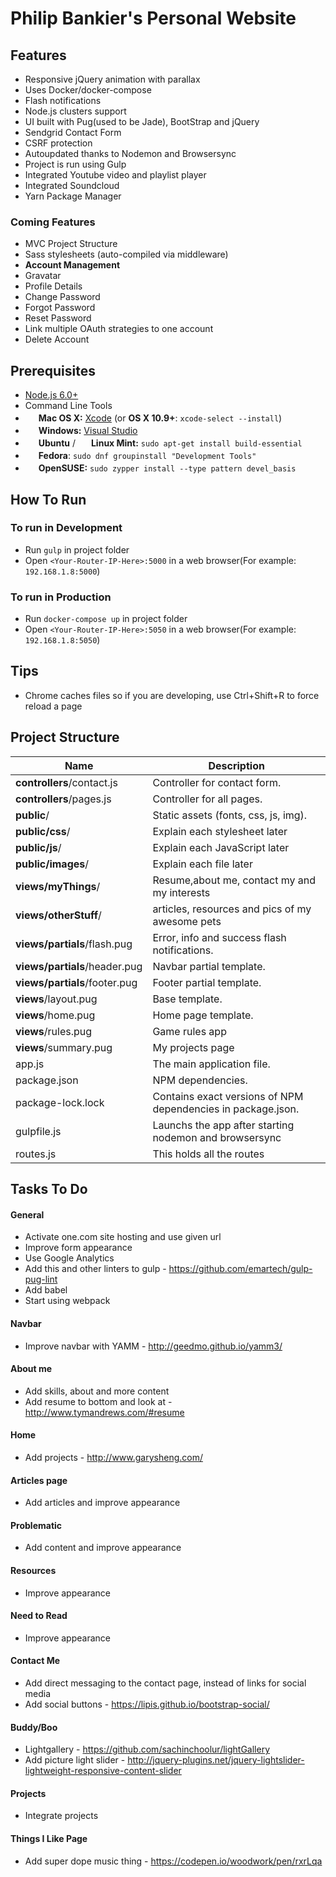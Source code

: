 # Philip Bankier's Personal Website

## Features
* Responsive jQuery animation with parallax
* Uses Docker/docker-compose 
* Flash notifications
* Node.js clusters support
* UI built with Pug(used to be Jade), BootStrap and jQuery
* Sendgrid Contact Form   
* CSRF protection
* Autoupdated thanks to Nodemon and Browsersync
* Project is run using Gulp 
* Integrated Youtube video and playlist player
* Integrated Soundcloud 
* Yarn Package Manager

### Coming Features
* MVC Project Structure
* Sass stylesheets (auto-compiled via middleware)
* **Account Management**
 * Gravatar
 * Profile Details
 * Change Password
 * Forgot Password
 * Reset Password
 * Link multiple OAuth strategies to one account
 * Delete Account

## Prerequisites

* [Node.js 6.0+](http://nodejs.org)
* Command Line Tools
 * <img src="http://deluge-torrent.org/images/apple-logo.gif" height="17">&nbsp;**Mac OS X:** [Xcode](https://itunes.apple.com/us/app/xcode/id497799835?mt=12) (or **OS X 10.9+**: `xcode-select --install`)
 * <img src="http://dc942d419843af05523b-ff74ae13537a01be6cfec5927837dcfe.r14.cf1.rackcdn.com/wp-content/uploads/windows-8-50x50.jpg" height="17">&nbsp;**Windows:** [Visual Studio](https://www.visualstudio.com/products/visual-studio-community-vs)
 * <img src="https://lh5.googleusercontent.com/-2YS1ceHWyys/AAAAAAAAAAI/AAAAAAAAAAc/0LCb_tsTvmU/s46-c-k/photo.jpg" height="17">&nbsp;**Ubuntu** / <img src="https://upload.wikimedia.org/wikipedia/commons/3/3f/Logo_Linux_Mint.png" height="17">&nbsp;**Linux Mint:** `sudo apt-get install build-essential`
 * <img src="http://i1-news.softpedia-static.com/images/extra/LINUX/small/slw218news1.png" height="17">&nbsp;**Fedora**: `sudo dnf groupinstall "Development Tools"`
 * <img src="https://en.opensuse.org/images/b/be/Logo-geeko_head.png" height="17">&nbsp;**OpenSUSE:** `sudo zypper install --type pattern devel_basis`


## How To Run
### To run in Development 
* Run `gulp` in project folder
* Open `<Your-Router-IP-Here>:5000` in a web browser(For example: `192.168.1.8:5000`)
### To run in Production 
* Run `docker-compose up` in project folder
* Open `<Your-Router-IP-Here>:5050` in a web browser(For example: `192.168.1.8:5050`)

## Tips
* Chrome caches files so if you are developing, use Ctrl+Shift+R to force reload a page

## Project Structure

| Name                               | Description                                                  |
| ---------------------------------- | ------------------------------------------------------------ |
| **controllers**/contact.js         | Controller for contact form.                                 |
| **controllers**/pages.js           | Controller for all pages.                                    |
| **public**/                        | Static assets (fonts, css, js, img).                         |
| **public/css**/                | Explain each stylesheet later                                |
| **public/js**/                 | Explain each JavaScript later                                |
| **public/images**/             | Explain each file later                                      |
| **views/myThings**/                | Resume,about me, contact my and my interests                 |
| **views/otherStuff**/              | articles, resources and pics of my awesome pets              |
| **views/partials**/flash.pug       | Error, info and success flash notifications.                 |
| **views/partials**/header.pug      | Navbar partial template.                                     |
| **views/partials**/footer.pug      | Footer partial template.                                     |
| **views**/layout.pug               | Base template.                                               |
| **views**/home.pug                 | Home page template.                                          |
| **views**/rules.pug                | Game rules app                                               |
| **views**/summary.pug              | My projects page                                             |
| app.js                             | The main application file.                                   |
| package.json                       | NPM dependencies.                                            |
| package-lock.lock                  | Contains exact versions of NPM dependencies in package.json. |
| gulpfile.js                        | Launchs the app after starting nodemon and browsersync       |
| routes.js                          | This holds all the routes                                    |



## Tasks To Do
#### General
* Activate one.com site hosting and use given url
* Improve form appearance
* Use Google Analytics
* Add this and other linters to gulp - https://github.com/emartech/gulp-pug-lint
* Add babel
* Start using webpack
#### Navbar
* Improve navbar with YAMM - http://geedmo.github.io/yamm3/

#### About me 
* Add skills, about and more content
* Add resume to bottom and look at - http://www.tymandrews.com/#resume  
#### Home 
* Add projects - http://www.garysheng.com/
#### Articles page 
* Add articles and improve appearance
#### Problematic 
* Add content and improve appearance
#### Resources 
* Improve appearance
#### Need to Read 
* Improve appearance
#### Contact Me 
* Add direct messaging to the contact page, instead of links for social media
* Add social buttons - https://lipis.github.io/bootstrap-social/

#### Buddy/Boo
* Lightgallery - https://github.com/sachinchoolur/lightGallery
* Add picture light slider - http://jquery-plugins.net/jquery-lightslider-lightweight-responsive-content-slider
#### Projects
* Integrate projects 
#### Things I Like Page
* Add super dope music thing - https://codepen.io/woodwork/pen/rxrLqa

